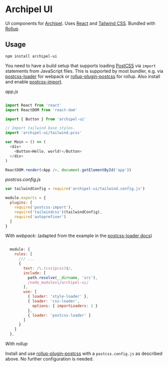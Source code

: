 # Archipel UI

UI components for [Archipel](https://github.com/archipel-somoco). Uses [React](https://reactjs.org/) and [Tailwind CSS](https://tailwindcss.com/). Bundled with [Rollup](https://rollupjs.org/).

## Usage

```
npm install archipel-ui
```

You need to have a build setup that supports loading [PostCSS](https://postcss.org/) via `import` statements from JavaScript files. This is supported by most bundler, e.g. via [postcss-loader](https://github.com/postcss/postcss-loader) for webpack or [rollup-plugin-postcss](https://github.com/egoist/rollup-plugin-postcss) for rollup. Also install and enable [postcss-import](https://github.com/postcss/postcss-import).


*app.js*
```js

import React from 'react'
import ReactDOM from 'react-dom'

import { Button } from 'archipel-ui'

// Import tailwind base styles.
import 'archipel-ui/tailwind.pcss'

var Main = () => ( 
  <div>
    <Button>Hello, world!</Button>
  </div>
)

ReactDOM.render(<App />, document.getElementById('app'))

```

*postcss.config.js*
```js
var tailwindConfig = require('archipel-ui/tailwind.config.js')

module.exports = {
  plugins: [
    require('postcss-import'),
    require('tailwindcss')(tailwindConfig),
    require('autoprefixer')
  ]
}


```

*With webpack*: (adapted from the example in the [postcss-loader docs](https://github.com/postcss/postcss-loader))
```js

  module: {
    rules: [
      /// ...
      {
        test: /\.(css|pcss)$/,
        include: [
          path.resolve(__dirname, 'src'),
          /node_modules\/archipel-ui/
        ],
        use: [
          { loader: 'style-loader' },
          { loader: 'css-loader',
            options: { importLoaders: 1 }
          },
          { loader: 'postcss-loader' }
        ]
      }
    ]
  },
```

*With rollup*

Install and use [rollup-plugin-postcss](https://github.com/egoist/rollup-plugin-postcss) with a `postcss.config.js` as described above. No further configuration is needed.
